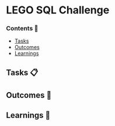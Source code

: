 # LEGO SQL Challenge

### Contents 📖
- [Tasks](#tasks)
- [Outcomes](#outcomes)
- [Learnings](#learnings)

<a name="tasks"></a>
## Tasks 📋


<a name="outcomes"></a>
## Outcomes 🟰


<a name="learnings"></a>
## Learnings 🧠

